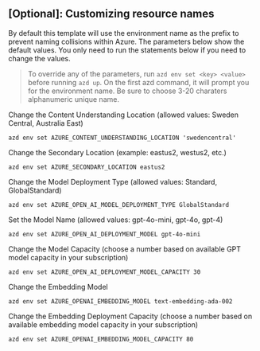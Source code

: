 ## [Optional]: Customizing resource names 

By default this template will use the environment name as the prefix to prevent naming collisions within Azure. The parameters below show the default values. You only need to run the statements below if you need to change the values. 


> To override any of the parameters, run `azd env set <key> <value>` before running `azd up`. On the first azd command, it will prompt you for the environment name. Be sure to choose 3-20 charaters alphanumeric unique name. 

Change the Content Understanding Location (allowed values: Sweden Central, Australia East)

```shell
azd env set AZURE_CONTENT_UNDERSTANDING_LOCATION 'swedencentral'
```

Change the Secondary Location (example: eastus2, westus2, etc.)

```shell
azd env set AZURE_SECONDARY_LOCATION eastus2
```

Change the Model Deployment Type (allowed values: Standard, GlobalStandard)

```shell
azd env set AZURE_OPEN_AI_MODEL_DEPLOYMENT_TYPE GlobalStandard
```

Set the Model Name (allowed values: gpt-4o-mini, gpt-4o, gpt-4)

```shell
azd env set AZURE_OPEN_AI_DEPLOYMENT_MODEL gpt-4o-mini
```

Change the Model Capacity (choose a number based on available GPT model capacity in your subscription)

```shell
azd env set AZURE_OPEN_AI_DEPLOYMENT_MODEL_CAPACITY 30
```

Change the Embedding Model 

```shell
azd env set AZURE_OPENAI_EMBEDDING_MODEL text-embedding-ada-002
```

Change the Embedding Deployment Capacity (choose a number based on available embedding model capacity in your subscription)

```shell
azd env set AZURE_OPENAI_EMBEDDING_MODEL_CAPACITY 80
```